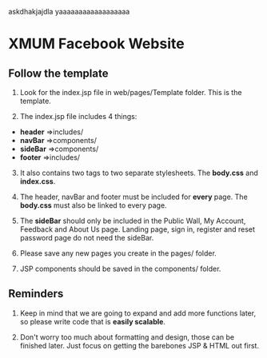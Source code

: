 askdhakjajdla yaaaaaaaaaaaaaaaaaa

# XMUM Facebook Website

## Follow the template
1. Look for the index.jsp file in web/pages/Template folder. This is the template.

2. The index.jsp file includes 4 things:
  * **header** =>includes/
  * **navBar** =>components/
  * **sideBar** =>components/
  * **footer** =>includes/

3. It also contains two <link> tags to two separate stylesheets. The **body.css** and **index.css**.

3. The header, navBar and footer must be included for **every** page. The **body.css** must also be linked to every page.

4. The **sideBar** should only be included in the Public Wall, My Account, Feedback and About Us page. Landing page, sign in, register and reset password page do not need the sideBar.

5. Please save any new pages you create in the pages/ folder.

6. JSP components should be saved in the components/ folder.


## Reminders
1. Keep in mind that we are going to expand and add more functions later, so please write code that is **easily scalable**.

2. Don't worry too much about formatting and design, those can be finished later. Just focus on getting the barebones JSP & HTML out first.
